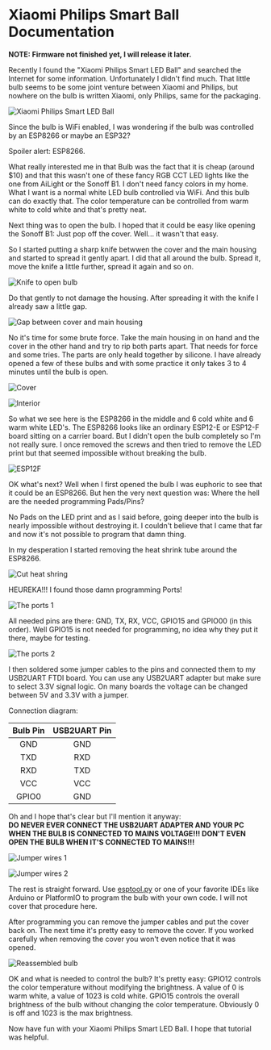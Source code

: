 # Xiaomi Philips Smart Ball Documentation

**NOTE: Firmware not finished yet, I will release it later.**

Recently I found the "Xiaomi Philips Smart LED Ball" and searched the Internet for some information. Unfortunately I didn't find much. That little bulb seems to be some joint venture between Xiaomi and Philips, but nowhere on the bulb is written Xiaomi, only Philips, same for the packaging.

![Xiaomi Philips Smart LED Ball](images/Bulb01.JPG)

Since the bulb is WiFi enabled, I was wondering if the bulb was controlled by an ESP8266 or maybe an ESP32?

Spoiler alert: ESP8266.

What really interested me in that Bulb was the fact that it is cheap (around $10) and that this wasn't one of these fancy RGB CCT LED lights like the one from AiLight or the Sonoff B1. I don't need fancy colors in my home. What I want is a normal white LED bulb controlled via WiFi. And this bulb can do exactly that. The color temperature can be controlled from warm white to cold white and that's pretty neat.

Next thing was to open the bulb. I hoped that it could be easy like opening the Sonoff B1: Just pop off the cover. Well... it wasn't that easy.

So I started putting a sharp knife betwwen the cover and the main housing and started to spread it gently apart. I did that all around the bulb. Spread it, move the knife a little further, spread it again and so on.

![Knife to open bulb](images/Bulb02.JPG)

Do that gently to not damage the housing. After spreading it with the knife I already saw a little gap.

![Gap between cover and main housing](images/Bulb03.JPG)

No it's time for some brute force. Take the main housing in on hand and the cover in the other hand and try to rip both parts apart. That needs for force and some tries. The parts are only heald together by silicone. I have already opened a few of these bulbs and with some practice it only takes 3 to 4 minutes until the bulb is open.

![Cover](images/Bulb04.JPG)

![Interior](images/Bulb06.JPG)

So what we see here is the ESP8266 in the middle and 6 cold white and 6 warm white LED's. The ESP8266 looks like an ordinary ESP12-E or ESP12-F board sitting on a carrier board. But I didn't open the bulb completely so I'm not really sure. I once removed the screws and then tried to remove the LED print but that seemed impossible without breaking the bulb.

![ESP12F](images/Bulb07.JPG)

OK what's next? Well when I first opened the bulb I was euphoric to see that it could be an ESP8266. But hen the very next question was: Where the hell are the needed programming Pads/Pins?

No Pads on the LED print and as I said before, going deeper into the bulb is nearly impossible without destroying it. I couldn't believe that I came that far and now it's not possible to program that damn thing.

In my desperation I started removing the heat shrink tube around the ESP8266.

![Cut heat shring](images/Bulb09.JPG)

HEUREKA!!! I found those damn programming Ports!

![The ports 1](images/Bulb10.JPG)

All needed pins are there: GND, TX, RX, VCC, GPIO15 and GPIO00 (in this order). Well GPIO15 is not needed for programming, no idea why they put it there, maybe for testing.

![The ports 2](images/Bulb11.JPG)

I then soldered some jumper cables to the pins and connected them to my USB2UART FTDI board. You can use any USB2UART adapter but make sure to select 3.3V signal logic. On many boards the voltage can be changed between 5V and 3.3V with a jumper.

Connection diagram:

| Bulb Pin | USB2UART Pin |
| :---: | :---: |
| GND | GND |
| TXD | RXD |
| RXD | TXD |
| VCC | VCC |
| GPIO0 | GND |

Oh and I hope that's clear but I'll mention it anyway:  
**DO NEVER EVER CONNECT THE USB2UART ADAPTER AND YOUR PC WHEN THE BULB IS CONNECTED TO MAINS VOLTAGE!!! DON'T EVEN OPEN THE BULB WHEN IT'S CONNECTED TO MAINS!!!**

![Jumper wires 1](images/Bulb12.JPG)

![Jumper wires 2](images/Bulb13.JPG)

The rest is straight forward. Use [esptool.py](https://github.com/espressif/esptool) or one of your favorite IDEs like Arduino or PlatformIO to program the bulb with your own code. I will not cover that procedure here.

After programming you can remove the jumper cables and put the cover back on. The next time it's pretty easy to remove the cover. If you worked carefully when removing the cover you won't even notice that it was opened.

![Reassembled bulb](images/Bulb14.JPG)

OK and what is needed to control the bulb? It's pretty easy: GPIO12 controls the color temperature without modifying the brightness. A value of 0 is warm white, a value of 1023 is cold white. GPIO15 controls the overall brightness of the bulb without changing the color temperature. Obviously 0 is off and 1023 is the max brightness.

Now have fun with your Xiaomi Philips Smart LED Ball. I hope that tutorial was helpful.
